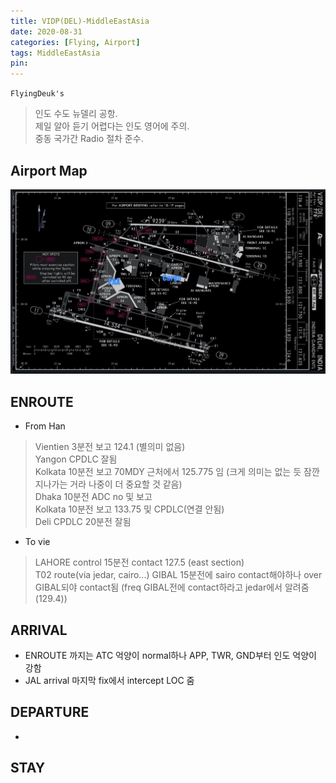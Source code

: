 ```yaml
---
title: VIDP(DEL)-MiddleEastAsia
date: 2020-08-31
categories: [Flying, Airport]
tags: MiddleEastAsia
pin:
---
```

`FlyingDeuk's`
>인도 수도 뉴델리 공항. <br>
제일 알아 듣기 어렵다는 인도 영어에 주의.<br>
중동 국가간 Radio 절차 준수. 


## Airport Map
![del](/img/flying/airport/del_ap.jpg)

## ENROUTE
- From Han
>Vientien 3분전 보고 124.1 (별의미 없음) <br>
Yangon CPDLC 잘됨 <br>
Kolkata 10분전 보고 70MDY 근처에서 125.775 임 (크게 의미는 없는 듯 잠깐 지나가는 거라 나중이 더 중요할 것 같음) <br>
Dhaka 10분전 ADC no 및 보고 <br>
Kolkata 10분전 보고 133.75 및 CPDLC(연결 안됨) <br>
Deli CPDLC 20분전 잘됨 <br>

- To vie
>LAHORE control 15분전 contact 127.5 (east section)<br>
T02 route(via jedar, cairo...) GIBAL 15분전에 sairo contact해야하나 over GIBAL되야 contact됨 (freq GIBAL전에 contact하라고 jedar에서 알려줌 (129.4))


## ARRIVAL
- ENROUTE 까지는 ATC 억양이 normal하나 APP, TWR, GND부터 인도 억양이 강함
- JAL arrival 마지막 fix에서 intercept LOC 줌



## DEPARTURE
-


## STAY
